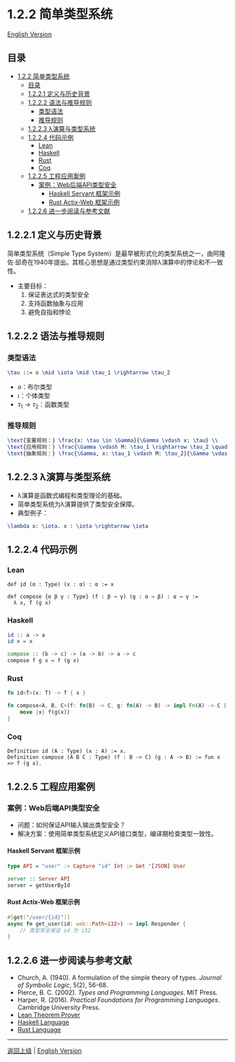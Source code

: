 # 1.2.2 简单类型系统

[English Version](../1-formal-theory/1.2-type-theory-and-proof/1.2.2-simple-type-system.md)

## 目录

- [1.2.2 简单类型系统](#122-简单类型系统)
  - [目录](#目录)
  - [1.2.2.1 定义与历史背景](#1221-定义与历史背景)
  - [1.2.2.2 语法与推导规则](#1222-语法与推导规则)
    - [类型语法](#类型语法)
    - [推导规则](#推导规则)
  - [1.2.2.3 λ演算与类型系统](#1223-λ演算与类型系统)
  - [1.2.2.4 代码示例](#1224-代码示例)
    - [Lean](#lean)
    - [Haskell](#haskell)
    - [Rust](#rust)
    - [Coq](#coq)
  - [1.2.2.5 工程应用案例](#1225-工程应用案例)
    - [案例：Web后端API类型安全](#案例web后端api类型安全)
      - [Haskell Servant 框架示例](#haskell-servant-框架示例)
      - [Rust Actix-Web 框架示例](#rust-actix-web-框架示例)
  - [1.2.2.6 进一步阅读与参考文献](#1226-进一步阅读与参考文献)

## 1.2.2.1 定义与历史背景

简单类型系统（Simple Type System）是最早被形式化的类型系统之一，由阿隆佐·邱奇在1940年提出。其核心思想是通过类型约束消除λ演算中的悖论和不一致性。

- 主要目标：
  1. 保证表达式的类型安全
  2. 支持函数抽象与应用
  3. 避免自指和悖论

## 1.2.2.2 语法与推导规则

### 类型语法

```latex
\tau ::= o \mid \iota \mid \tau_1 \rightarrow \tau_2
```

- $o$：布尔类型
- $\iota$：个体类型
- $\tau_1 \rightarrow \tau_2$：函数类型

### 推导规则

```latex
\text{变量规则：} \frac{x: \tau \in \Gamma}{\Gamma \vdash x: \tau} \\
\text{应用规则：} \frac{\Gamma \vdash M: \tau_1 \rightarrow \tau_2 \quad \Gamma \vdash N: \tau_1}{\Gamma \vdash MN: \tau_2} \\
\text{抽象规则：} \frac{\Gamma, x: \tau_1 \vdash M: \tau_2}{\Gamma \vdash \lambda x. M: \tau_1 \rightarrow \tau_2}
```

## 1.2.2.3 λ演算与类型系统

- λ演算是函数式编程和类型理论的基础。
- 简单类型系统为λ演算提供了类型安全保障。
- 典型例子：

```latex
\lambda x: \iota. x : \iota \rightarrow \iota
```

## 1.2.2.4 代码示例

### Lean

```lean
def id (α : Type) (x : α) : α := x

def compose {α β γ : Type} (f : β → γ) (g : α → β) : α → γ :=
  λ x, f (g x)
```

### Haskell

```haskell
id :: a -> a
id x = x

compose :: (b -> c) -> (a -> b) -> a -> c
compose f g x = f (g x)
```

### Rust

```rust
fn id<T>(x: T) -> T { x }

fn compose<A, B, C>(f: fn(B) -> C, g: fn(A) -> B) -> impl Fn(A) -> C {
    move |x| f(g(x))
}
```

### Coq

```coq
Definition id (A : Type) (x : A) := x.
Definition compose (A B C : Type) (f : B -> C) (g : A -> B) := fun x => f (g x).
```

## 1.2.2.5 工程应用案例

### 案例：Web后端API类型安全

- 问题：如何保证API输入输出类型安全？
- 解决方案：使用简单类型系统定义API接口类型，编译期检查类型一致性。

#### Haskell Servant 框架示例

```haskell
type API = "user" :> Capture "id" Int :> Get '[JSON] User

server :: Server API
server = getUserById
```

#### Rust Actix-Web 框架示例

```rust
#[get("/user/{id}")]
async fn get_user(id: web::Path<i32>) -> impl Responder {
    // 类型安全保证 id 为 i32
}
```

## 1.2.2.6 进一步阅读与参考文献

- Church, A. (1940). A formulation of the simple theory of types. *Journal of Symbolic Logic*, 5(2), 56-68.
- Pierce, B. C. (2002). *Types and Programming Languages*. MIT Press.
- Harper, R. (2016). *Practical Foundations for Programming Languages*. Cambridge University Press.
- [Lean Theorem Prover](https://leanprover.github.io/)
- [Haskell Language](https://www.haskell.org/)
- [Rust Language](https://www.rust-lang.org/)

---

[返回上级](../1.2-类型理论与证明.md) | [English Version](../1-formal-theory/1.2-type-theory-and-proof/1.2.2-simple-type-system.md)
